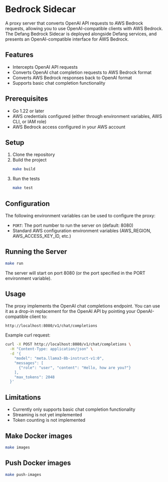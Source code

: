 # Bedrock Sidecar

A proxy server that converts OpenAI API requests to AWS Bedrock requests, allowing you to use OpenAI-compatible clients with AWS Bedrock.
The Defang Bedrock Sidecar is deployed alongside Defang services, and presents an OpenAI-compatible interface for AWS Bedrock.

## Features

- Intercepts OpenAI API requests
- Converts OpenAI chat completion requests to AWS Bedrock format
- Converts AWS Bedrock responses back to OpenAI format
- Supports basic chat completion functionality

## Prerequisites

- Go 1.22 or later
- AWS credentials configured (either through environment variables, AWS CLI, or IAM role)
- AWS Bedrock access configured in your AWS account

## Setup

1. Clone the repository
1. Build the project
   ```bash
   make build
   ```
1. Run the tests
   ```bash
   make test
   ```

## Configuration

The following environment variables can be used to configure the proxy:

- `PORT`: The port number to run the server on (default: 8080)
- Standard AWS configuration environment variables (AWS_REGION, AWS_ACCESS_KEY_ID, etc.)

## Running the Server

```bash
make run
```

The server will start on port 8080 (or the port specified in the PORT environment variable).

## Usage

The proxy implements the OpenAI chat completions endpoint. You can use it as a drop-in replacement for the OpenAI API by pointing your OpenAI-compatible client to:

```
http://localhost:8080/v1/chat/completions
```

Example curl request:

```bash
curl -X POST http://localhost:8080/v1/chat/completions \
  -H "Content-Type: application/json" \
  -d '{
    "model": "meta.llama3-8b-instruct-v1:0",
    "messages": [
      {"role": "user", "content": "Hello, how are you?"}
    ],
    "max_tokens": 2048
  }'
```

## Limitations

- Currently only supports basic chat completion functionality
- Streaming is not yet implemented
- Token counting is not implemented

## Make Docker images

```bash
make images
```

## Push Docker images

```bash
make push-images
```
